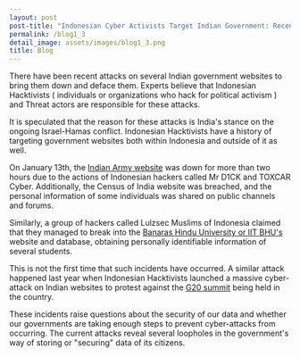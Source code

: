 ```yaml
---
layout: post
post-title: "Indonesian Cyber Activists Target Indian Government: Recent Surge in Attacks Linked to Israel-Hamas Conflict Standoff"
permalink: /blog1_3
detail_image: assets/images/blog1_3.png
title: Blog
---
```


There have been recent attacks on several Indian government websites to bring them down and deface them. Experts believe that Indonesian Hacktivists ( individuals or organizations who hack for political activism ) and Threat actors are responsible for these attacks.

It is speculated that the reason for these attacks is India's stance on the ongoing Israel-Hamas conflict. Indonesian Hacktivists have a history of targeting government websites both within Indonesia and outside of it as well. 

On January 13th, the [Indian Army website](https://indianarmy.nic.in/) was down for more than two hours due to the actions of Indonesian hackers called Mr D1CK and TOXCAR Cyber. Additionally, the Census of India website was breached, and the personal information of some individuals was shared on public channels and forums.

Similarly, a group of hackers called Lulzsec Muslims of Indonesia claimed that they managed to break into the [Banaras Hindu University or IIT BHU's](https://www.bhu.ac.in) website and database, obtaining personally identifiable information of several students.

This is not the first time that such incidents have occurred. A similar attack happened last year when Indonesian Hacktivists launched a massive cyber-attack on Indian websites to protest against the [G20 summit](https://en.wikipedia.org/wiki/2022_G20_Bali_summit) being held in the country. 

These incidents raise questions about the security of our data and whether our governments are taking enough steps to prevent cyber-attacks from occurring. The current attacks reveal several loopholes in the government's way of storing or "securing" data of its citizens.